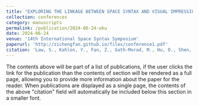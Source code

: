 ```yaml
---
title: "EXPLORING THE LINKAGE BETWEEN SPACE SYNTAX AND VISUAL IMPRESSION OF ARCHITECTURAL SPACES: A case study of the Japanese streetscapes during moments of "Oku""
collection: conferences
category: manuscripts
permalink: /publication/2024-06-24-oku
date: 2024-06-24
venue: '14th International Space Syntax Symposium'
paperurl: 'http://zichengfan.github.io/files/conference1.pdf'
citation: 'Law, S., Kahlon, Y., Fan, Z., Gath-Morad, M., Hu, D., Shen, Y., Oki, T., Nguyen-Tran, Y.K., Murata, R., Marsatyasti, N., Fujii, H., 2024. EXPLORING THE LINKAGE BETWEEN SPACE SYNTAX AND VISUAL IMPRESSION OF ARCHITECTURAL SPACES: A case study of the Japanese streetscapes during moments of "Oku," in: 14th International Space Syntax Symposium, SSS 2024. Presented at the 14th International Space Syntax Symposium, SSS 2024, Space Syntax Network / Sejong University Press.'
---
```


The contents above will be part of a list of publications, if the user clicks the link for the publication than the contents of section will be rendered as a full page, allowing you to provide more information about the paper for the reader. When publications are displayed as a single page, the contents of the above "citation" field will automatically be included below this section in a smaller font.
